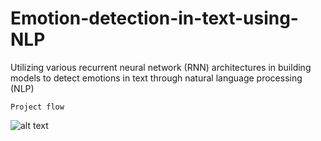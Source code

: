 # Emotion-detection-in-text-using-NLP
Utilizing various recurrent neural network (RNN) architectures in building models to detect emotions in text through natural language processing (NLP)


```Project flow```

![alt text]([https://www.google.com/url?sa=i&url=https%3A%2F%2Fwww.frontiersin.org%2Farticles%2F10.3389%2Ffpsyg.2023.1190326&psig=AOvVaw2jfPeZ1vqhm_Q6RS9tZj6M&ust=1700680697329000&source=images&cd=vfe&opi=89978449&ved=0CBIQjRxqFwoTCPinl7nn1YIDFQAAAAAdAAAAABAZ](https://www.frontiersin.org/files/Articles/1190326/fpsyg-14-1190326-HTML/image_m/fpsyg-14-1190326-g005.jpg)https://www.frontiersin.org/files/Articles/1190326/fpsyg-14-1190326-HTML/image_m/fpsyg-14-1190326-g005.jpg)
